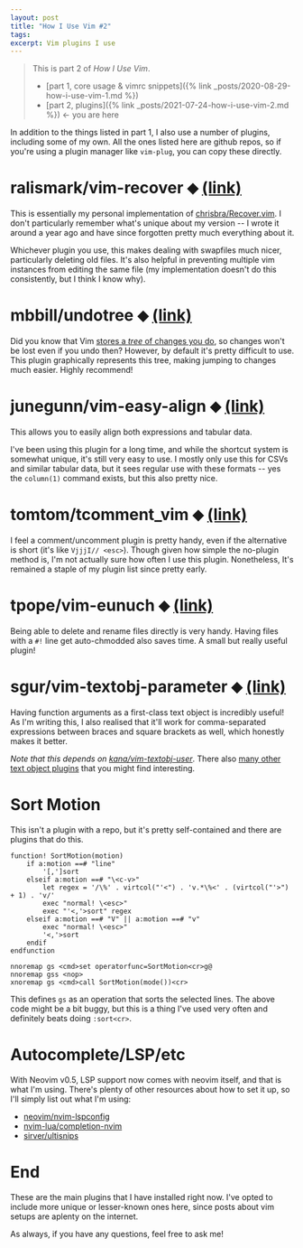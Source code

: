 ```yaml
---
layout: post
title: "How I Use Vim #2"
tags:
excerpt: Vim plugins I use
---
```


> This is part 2 of *How I Use Vim*.
> - [part 1, core usage & vimrc snippets]({% link _posts/2020-08-29-how-i-use-vim-1.md %})
> - [part 2, plugins]({% link _posts/2021-07-24-how-i-use-vim-2.md %})  &larr; you are here

In addition to the things listed in part 1, I also use a number of plugins, including some of my own. All the ones listed here are github repos, so if you're using a plugin manager like `vim-plug`, you can copy these directly.

# ralismark/vim-recover ⬥ [(link)](https://github.com/ralismark/vim-recover)

This is essentially my personal implementation of [chrisbra/Recover.vim](https://github.com/chrisbra/Recover.vim). I don't particularly remember what's unique about my version -- I wrote it around a year ago and have since forgotten pretty much everything about it.

Whichever plugin you use, this makes dealing with swapfiles much nicer, particularly deleting old files. It's also helpful in preventing multiple vim instances from editing the same file (my implementation doesn't do this consistently, but I think I know why).

# mbbill/undotree ⬥ [(link)](https://github.com/mbbill/undotree)

Did you know that Vim [stores a *tree* of changes you do](https://vimhelp.org/undo.txt.html#undo-tree), so changes won't be lost even if you undo then? However, by default it's pretty difficult to use. This plugin graphically represents this tree, making jumping to changes much easier. Highly recommend!

# junegunn/vim-easy-align ⬥ [(link)](https://github.com/junegunn/vim-easy-align)

This allows you to easily align both expressions and tabular data.

I've been using this plugin for a long time, and while the shortcut system is somewhat unique, it's still very easy to use. I mostly only use this for CSVs and similar tabular data, but it sees regular use with these formats -- yes the `column(1)` command exists, but this also pretty nice.

# tomtom/tcomment_vim ⬥ [(link)](https://github.com/tomtom/tcomment_vim)

I feel a comment/uncomment plugin is pretty handy, even if the alternative is short (it's like `VjjjI// <esc>`). Though given how simple the no-plugin method is, I'm not actually sure how often I use this plugin. Nonetheless, It's remained a staple of my plugin list since pretty early.

# tpope/vim-eunuch ⬥ [(link)](https://github.com/tpope/vim-eunuch)

Being able to delete and rename files directly is very handy. Having files with a `#!` line get auto-chmodded also saves time. A small but really useful plugin!

# sgur/vim-textobj-parameter ⬥ [(link)](https://github.com/sgur/vim-textobj-parameter)

Having function arguments as a first-class text object is incredibly useful! As I'm writing this, I also realised that it'll work for comma-separated expressions between braces and square brackets as well, which honestly makes it better.

*Note that this depends on [kana/vim-textobj-user](https://github.com/kana/vim-textobj-user)*. There also [many other text object plugins](https://github.com/kana/vim-textobj-user/wiki) that you might find interesting.

# Sort Motion

This isn't a plugin with a repo, but it's pretty self-contained and there are plugins that do this.

```vim
function! SortMotion(motion)
	if a:motion ==# "line"
		'[,']sort
	elseif a:motion ==# "\<c-v>"
		let regex = '/\%' . virtcol("'<") . 'v.*\%<' . (virtcol("'>") + 1) . 'v/'
		exec "normal! \<esc>"
		exec "'<,'>sort" regex
	elseif a:motion ==# "V" || a:motion ==# "v"
		exec "normal! \<esc>"
		'<,'>sort
	endif
endfunction

nnoremap gs <cmd>set operatorfunc=SortMotion<cr>g@
nnoremap gss <nop>
xnoremap gs <cmd>call SortMotion(mode())<cr>
```

This defines `gs` as an operation that sorts the selected lines. The above code might be a bit buggy, but this is a thing I've used very often and definitely beats doing `:sort<cr>`.

# Autocomplete/LSP/etc

With Neovim v0.5, LSP support now comes with neovim itself, and that is what I'm using. There's plenty of other resources about how to set it up, so I'll simply list out what I'm using:

- [neovim/nvim-lspconfig](https://github.com/neovim/nvim-lspconfig)
- [nvim-lua/completion-nvim](https://github.com/nvim-lua/completion-nvim)
- [sirver/ultisnips](https://github.com/sirver/ultisnips)

# End

These are the main plugins that I have installed right now. I've opted to include more unique or lesser-known ones here, since posts about vim setups are aplenty on the internet.

As always, if you have any questions, feel free to ask me!

